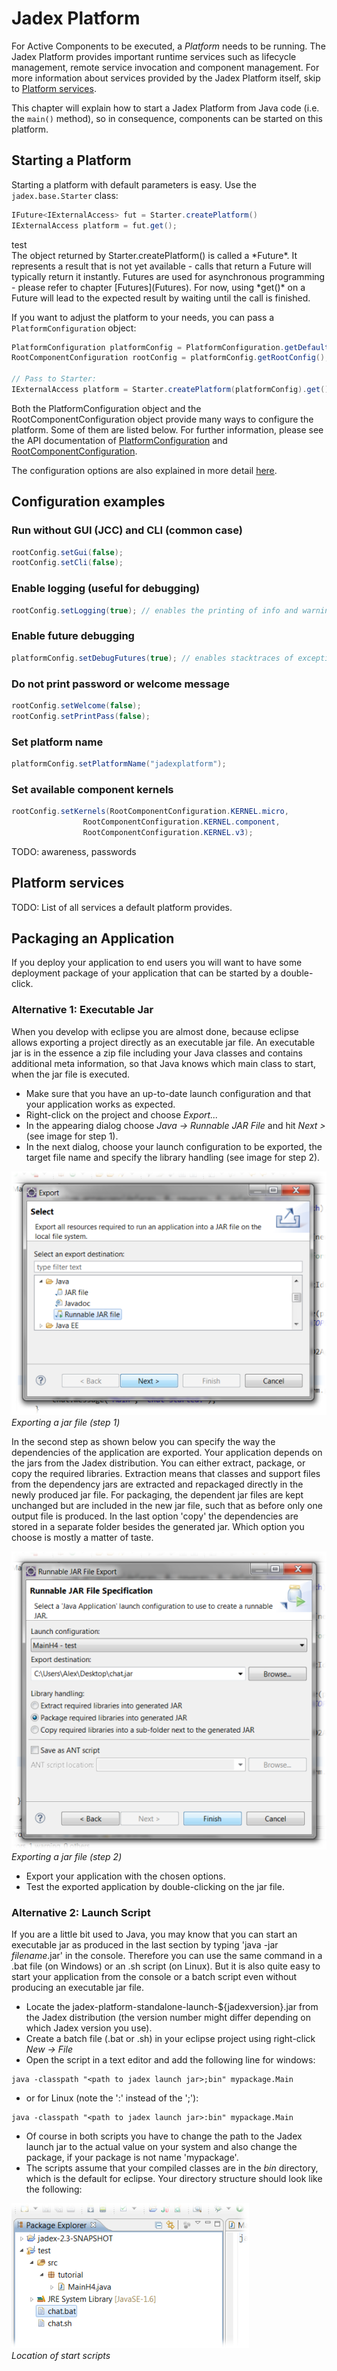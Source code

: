 # Jadex Platform
For Active Components to be executed, a *Platform* needs to be running.
The Jadex Platform provides important runtime services such as lifecycle management, remote service invocation and component management. For more information about services provided by the Jadex Platform itself, skip to [Platform services](#platform-services).

This chapter will explain how to start a Jadex Platform from Java code (i.e. the ```main()``` method), so in consequence, components can be started on this platform.

## Starting a Platform

Starting a platform with default parameters is easy. Use the ```jadex.base.Starter``` class:

```java
IFuture<IExternalAccess> fut = Starter.createPlatform()
IExternalAccess platform = fut.get();
```

<div class="hint">test</div>
The object returned by Starter.createPlatform() is called a *Future*.
It represents a result that is not yet available - calls that return a Future will typically return it instantly.
Futures are used for asynchronous programming - please refer to chapter [Futures](Futures).
For now, using *get()* on a Future will lead to the expected result by waiting until the call is finished.

If you want to adjust the platform to your needs, you can pass a ```PlatformConfiguration``` object:

```java
PlatformConfiguration platformConfig = PlatformConfiguration.getDefault();
RootComponentConfiguration rootConfig = platformConfig.getRootConfig();

// Pass to Starter:
IExternalAccess platform = Starter.createPlatform(platformConfig).get();
```

Both the PlatformConfiguration object and the RootComponentConfiguration object provide many ways to configure the platform. Some of them are listed below. For further information, please see the API documentation of [PlatformConfiguration](../../javadoc/jadex/base/PlatformConfiguration.html) and [RootComponentConfiguration](../../javadoc/jadex/base/RootComponentConfiguration.html).

The configuration options are also explained in more detail [here](http://www.activecomponents.org/jadex-applications-web/jadexdoc/view?model=/jadex/platform/Platform.component.xml).

## Configuration examples

### Run without GUI (JCC) and CLI (common case)
```java
rootConfig.setGui(false);
rootConfig.setCli(false);
```

### Enable logging (useful for debugging)
```java
rootConfig.setLogging(true); // enables the printing of info and warning messages in addition to severe messages.
```

### Enable future debugging
```java
platformConfig.setDebugFutures(true); // enables stacktraces of exceptions
```

### Do not print password or welcome message
```java
rootConfig.setWelcome(false);
rootConfig.setPrintPass(false);
```

### Set platform name
```java
platformConfig.setPlatformName("jadexplatform");
```

### Set available component kernels
```java
rootConfig.setKernels(RootComponentConfiguration.KERNEL.micro,
				RootComponentConfiguration.KERNEL.component,
				RootComponentConfiguration.KERNEL.v3);
```


TODO: awareness, passwords

## Platform services
TODO: List of all services a default platform provides. 

## Packaging an Application

If you deploy your application to end users you will want to have some deployment package of your application that can be started by a double-click.

### Alternative 1: Executable Jar

When you develop with eclipse you are almost done, because eclipse allows exporting a project directly as an executable jar file. An executable jar is in the essence a zip file including your Java classes and contains additional meta information, so that Java knows which main class to start, when the jar file is executed.

-   Make sure that you have an up-to-date launch configuration and that your application works as expected.
-   Right-click on the project and choose *Export...*
-   In the appearing dialog choose *Java -> Runnable JAR File* and hit *Next >* (see image for step 1).
-   In the next dialog, choose your launch configuration to be exported, the target file name and specify the library handling (see image for step 2).

![09 Application Integration@export1.png](export1.png)  
*Exporting a jar file (step 1)*

In the second step as shown below you can specify the way the dependencies of the application are exported. Your application depends on the jars from the Jadex distribution. You can either extract, package, or copy the required libraries. Extraction means that classes and support files from the dependency jars are extracted and repackaged directly in the newly produced jar file. For packaging, the dependent jar files are kept unchanged but are included in the new jar file, such that as before only one output file is produced. In the last option 'copy' the dependencies are stored in a separate folder besides the generated jar. Which option you choose is mostly a matter of taste.

![09 Application Integration@export2.png](export2.png)  
*Exporting a jar file (step 2)*

-   Export your application with the chosen options.
-   Test the exported application by double-clicking on the jar file.

### Alternative 2: Launch Script

If you are a little bit used to Java, you may know that you can start an executable jar as produced in the last section by typing 'java -jar *filename*.jar' in the console. Therefore you can use the same command in a .bat file (on Windows) or an .sh script (on Linux). But it is also quite easy to start your application from the console or a batch script even without producing an executable jar file.

-   Locate the jadex-platform-standalone-launch-${jadexversion}.jar from the Jadex distribution (the version number might differ depending on which Jadex version you use).
-   Create a batch file (.bat or .sh) in your eclipse project using right-click *New -> File*
-   Open the script in a text editor and add the following line for windows:

```
java -classpath "<path to jadex launch jar>;bin" mypackage.Main
```

-   or for Linux (note the ':' instead of the ';'):

```
java -classpath "<path to jadex launch jar>:bin" mypackage.Main
```


-   Of course in both scripts you have to change the path to the Jadex launch jar to the actual value on your system and also change the package, if your package is not name 'mypackage'.
-   The scripts assume that your compiled classes are in the *bin* directory, which is the default for eclipse. Your directory structure should look like the following:

![09 Application Integration@script.png](script.png)  
*Location of start scripts*
